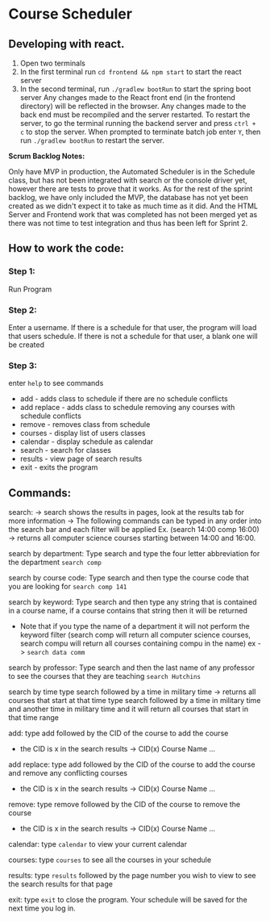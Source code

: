 # Course Scheduler

## Developing with react.
1. Open two terminals
2. In the first terminal run `cd frontend && npm start` to start the react server
3. In the second terminal, run `./gradlew bootRun` to start the spring boot server 
Any changes made to the React front end (in the frontend directory) will be reflected in the browser.
Any changes made to the back end must be recompiled and the server restarted.
To restart the server, to go the terminal running the backend server and press `ctrl + c` to stop the server. 
When prompted to terminate batch job enter `Y`, then run `./gradlew bootRun` to restart the server.

**Scrum Backlog Notes:**

Only have MVP in production, the Automated Scheduler is in the Schedule class, but has not been integrated with search or the console driver yet, however there are tests to prove that it works. As for the rest of the sprint backlog, we have only included the MVP, the database has not yet been created as we didn't expect it to take as much time as it did. And the HTML Server and Frontend work that was completed has not been merged yet as there was not time to test integration and thus has been left for Sprint 2. 

## How to work the code:

### Step 1:
Run Program

### Step 2:
Enter a username.
If there is a schedule for that user, the program will load that users schedule.
If there is not a schedule for that user, a blank one will be created

### Step 3:
enter `help` to see commands
*   add <id> - adds class to schedule if there are no schedule conflicts
*   add <id> replace - adds class to schedule removing any courses with schedule conflicts
*   remove <id> - removes class from schedule
*   courses - display list of users classes
*   calendar - display schedule as calendar
*   search - search for classes
*   results <page> - view page of search results
*   exit - exits the program

## Commands:

search: 
-> search shows the results in pages, look at the results tab for more information
-> The following commands can be typed in any order into the search bar and each filter will be applied 
Ex. (search 14:00 comp 16:00) -> returns all computer science courses starting between 14:00 and 16:00.


search by department:
Type search and type the four letter abbreviation for the department
`search comp`

search by course code:
Type search and then type the course code that you are looking for 
`search comp 141`

search by keyword:
Type search and then type any string that is contained in a course name, if a course contains that string then it will be returned
* Note that if you type the name of a department it will not perform the keyword filter
(search comp will return all computer science courses, search compu will return all courses containing compu in the name)
ex -> `search data comm`

search by professor:
Type search and then the last name of any professor to see the courses that they are teaching
`search Hutchins`

search by time
type search followed by a time in military time -> returns all courses that start at that time
type search followed by a time in military time and another time in military time and it will return all courses that start in that time range


add:
type add followed by the CID of the course to add the course
* the CID is x in the search results -> CID(x) Course Name ...

add replace:
type add followed by the CID of the course to add the course and remove any conflicting courses
* the CID is x in the search results -> CID(x) Course Name ...

remove:
type remove followed by the CID of the course to remove the course
* the CID is x in the search results -> CID(x) Course Name ...

calendar:
type `calendar` to view your current calendar

courses:
type `courses` to see all the courses in your schedule

results:
type `results` followed by the page number you wish to view to see the search results for that page

exit:
type `exit` to close the program. Your schedule will be saved for the next time you log in.

